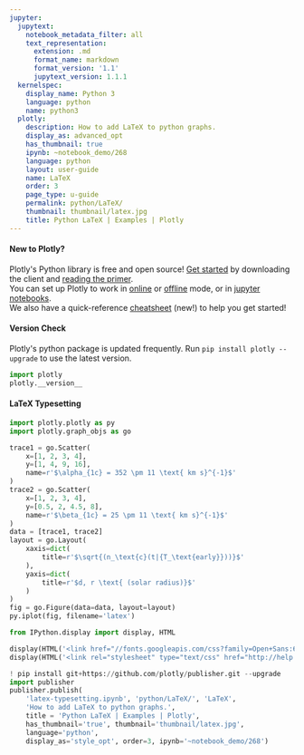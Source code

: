 ```yaml
---
jupyter:
  jupytext:
    notebook_metadata_filter: all
    text_representation:
      extension: .md
      format_name: markdown
      format_version: '1.1'
      jupytext_version: 1.1.1
  kernelspec:
    display_name: Python 3
    language: python
    name: python3
  plotly:
    description: How to add LaTeX to python graphs.
    display_as: advanced_opt
    has_thumbnail: true
    ipynb: ~notebook_demo/268
    language: python
    layout: user-guide
    name: LaTeX
    order: 3
    page_type: u-guide
    permalink: python/LaTeX/
    thumbnail: thumbnail/latex.jpg
    title: Python LaTeX | Examples | Plotly
---
```


#### New to Plotly?
Plotly's Python library is free and open source! [Get started](https://plot.ly/python/getting-started/) by downloading the client and [reading the primer](https://plot.ly/python/getting-started/).
<br>You can set up Plotly to work in [online](https://plot.ly/python/getting-started/#initialization-for-online-plotting) or [offline](https://plot.ly/python/getting-started/#initialization-for-offline-plotting) mode, or in [jupyter notebooks](https://plot.ly/python/getting-started/#start-plotting-online).
<br>We also have a quick-reference [cheatsheet](https://images.plot.ly/plotly-documentation/images/python_cheat_sheet.pdf) (new!) to help you get started!


#### Version Check
Plotly's python package is updated frequently. Run `pip install plotly --upgrade` to use the latest version.

```python
import plotly
plotly.__version__
```

#### LaTeX Typesetting

```python
import plotly.plotly as py
import plotly.graph_objs as go

trace1 = go.Scatter(
    x=[1, 2, 3, 4],
    y=[1, 4, 9, 16],
    name=r'$\alpha_{1c} = 352 \pm 11 \text{ km s}^{-1}$'
)
trace2 = go.Scatter(
    x=[1, 2, 3, 4],
    y=[0.5, 2, 4.5, 8],
    name=r'$\beta_{1c} = 25 \pm 11 \text{ km s}^{-1}$'
)
data = [trace1, trace2]
layout = go.Layout(
    xaxis=dict(
        title=r'$\sqrt{(n_\text{c}(t|{T_\text{early}}))}$'
    ),
    yaxis=dict(
        title=r'$d, r \text{ (solar radius)}$'
    )
)
fig = go.Figure(data=data, layout=layout)
py.iplot(fig, filename='latex')
```

```python
from IPython.display import display, HTML

display(HTML('<link href="//fonts.googleapis.com/css?family=Open+Sans:600,400,300,200|Inconsolata|Ubuntu+Mono:400,700" rel="stylesheet" type="text/css" />'))
display(HTML('<link rel="stylesheet" type="text/css" href="http://help.plot.ly/documentation/all_static/css/ipython-notebook-custom.css">'))

! pip install git+https://github.com/plotly/publisher.git --upgrade
import publisher
publisher.publish(
    'latex-typesetting.ipynb', 'python/LaTeX/', 'LaTeX',
    'How to add LaTeX to python graphs.',
    title = 'Python LaTeX | Examples | Plotly',
    has_thumbnail='true', thumbnail='thumbnail/latex.jpg',
    language='python',
    display_as='style_opt', order=3, ipynb='~notebook_demo/268')
```

```python

```
